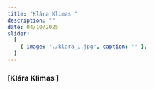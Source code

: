 ```yaml
---
title: "Klára Klimas "
description: ""
date: 04/10/2025
slider:
  [
    { image: "./klara_1.jpg", caption: "" },
  ]
---
```



### [Klára Klimas ]

